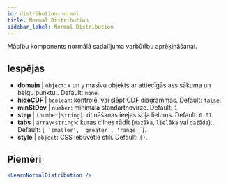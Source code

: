 ```yaml
---
id: distribution-normal
title: Normal Distribution
sidebar_label: Normal Distribution
---
```


Mācību komponents normālā sadalījuma varbūtību aprēķināšanai.

## Iespējas

* __domain__ | `object`: `x` un `y` masīvu objekts ar attiecīgās ass sākuma un beigu punktu.. Default: `none`.
* __hideCDF__ | `boolean`: kontrolē, vai slēpt CDF diagrammas. Default: `false`.
* __minStDev__ | `number`: minimālā standartnovirze. Default: `1`.
* __step__ | `(number|string)`: ritināšanas ieejas soļa lielums. Default: `0.01`.
* __tabs__ | `array<string>`: kuras cilnes rādīt (`mazāka`, `lielāka` vai `dažāda`).. Default: `[
  'smaller',
  'greater',
  'range'
]`.
* __style__ | `object`: CSS iebūvētie stili. Default: `{}`.


## Piemēri

```jsx live
<LearnNormalDistribution />
```

